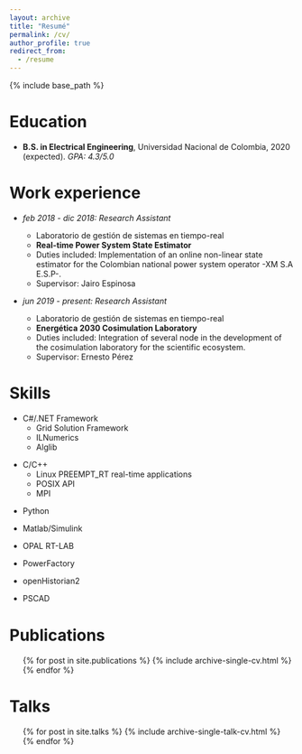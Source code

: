 ```yaml
---
layout: archive
title: "Resumé"
permalink: /cv/
author_profile: true
redirect_from:
  - /resume
---
```


{% include base_path %}
<html>
<style>
#myProgress {
  width: 40%;
  background-color: #ddd;
}

#netframework {
  width: 80%;
  height: 5px;
  background-color: #4CAF50;
  text-align: center;
  line-height: 30px;
  color: white;
}

#cpp {
  width: 55%;
  height: 5px;
  background-color: #4CAF50;
  text-align: center;
  line-height: 30px;
  color: white;
}

#python {
  width: 70%;
  height: 5px;
  background-color: #4CAF50;
  text-align: center;
  line-height: 30px;
  color: white;
}

#matlab {
  width: 60%;
  height: 5px;
  background-color: #4CAF50;
  text-align: center;
  line-height: 30px;
  color: white;
}

#openHistorian2 {
  width: 75%;
  height: 5px;
  background-color: #4CAF50;
  text-align: center;
  line-height: 30px;
  color: white;
}

#powerfactory {
  width: 35%;
  height: 5px;
  background-color: #4CAF50;
  text-align: center;
  line-height: 30px;
  color: white;
}

#pscad {
  width: 40%;
  height: 5px;
  background-color: #4CAF50;
  text-align: center;
  line-height: 30px;
  color: white;
}

#opal {
  width: 40%;
  height: 5px;
  background-color: #4CAF50;
  text-align: center;
  line-height: 30px;
  color: white;
}
</style>
</html>

Education
======
* **B.S. in Electrical Engineering**, Universidad Nacional de Colombia, 2020 (expected). *GPA: 4.3/5.0*

Work experience
======
* *feb 2018 - dic 2018: Research Assistant*
  * Laboratorio de gestión de sistemas en tiempo-real
  * **Real-time Power System State Estimator**
  * Duties included: Implementation of an online non-linear state estimator for the Colombian national power system operator -XM S.A E.S.P-.
  * Supervisor: Jairo Espinosa

* *jun 2019 - present: Research Assistant*
  * Laboratorio de gestión de sistemas en tiempo-real
  * **Energética 2030 Cosimulation Laboratory**
  * Duties included: Integration of several node in the development of the cosimulation laboratory for the scientific ecosystem.
  * Supervisor: Ernesto Pérez
  
Skills
======

* C#/.NET Framework
  * Grid Solution Framework
  * ILNumerics
  * Alglib 
<html>
<body> 
<div id="myProgress">
  <div id="netframework"></div>
</div>
</body>
</html>

* C/C++
  * Linux PREEMPT_RT real-time applications
  * POSIX API
  * MPI
<html>
<body> 
<div id="myProgress">
  <div id="cpp"></div>
</div>
</body>
</html> 
 
* Python
<html>
<body> 
<div id="myProgress">
  <div id="python"></div>
</div>
</body>
</html>

* Matlab/Simulink
<html>
<body> 
<div id="myProgress">
  <div id="matlab"></div>
</div>
</body>
</html>

* OPAL RT-LAB
<html>
<body> 
<div id="myProgress">
  <div id="opal"></div>
</div>
</body>
</html>

* PowerFactory
<html>
<body> 
<div id="myProgress">
  <div id="powerfactory"></div>
</div>
</body>
</html>

* openHistorian2
<html>
<body> 
<div id="myProgress">
  <div id="openHistorian2"></div>
</div>
</body>
</html>

* PSCAD
<html>
<body> 
<div id="myProgress">
  <div id="pscad"></div>
  <div style="margin-bottom: 40px;"></div>
</div>
</body>
</html>

Publications
======
  <ul>{% for post in site.publications %}
    {% include archive-single-cv.html %}
  {% endfor %}</ul>
  
Talks
======
  <ul>{% for post in site.talks %}
    {% include archive-single-talk-cv.html %}
  {% endfor %}</ul>
